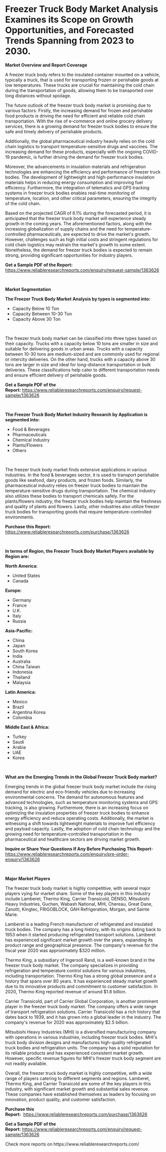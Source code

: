 <p><h1>Freezer Truck Body Market Analysis Examines its Scope on Growth Opportunities, and Forecasted Trends Spanning from 2023 to 2030.</h1></p><p><strong>Market Overview and Report Coverage</strong></p>
<p><p>A freezer truck body refers to the insulated container mounted on a vehicle, typically a truck, that is used for transporting frozen or perishable goods at low temperatures. These trucks are crucial for maintaining the cold chain during the transportation of goods, allowing them to be transported over long distances without spoilage.</p><p>The future outlook of the freezer truck body market is promising due to various factors. Firstly, the increasing demand for frozen and perishable food products is driving the need for efficient and reliable cold chain transportation. With the rise of e-commerce and online grocery delivery services, there is a growing demand for freezer truck bodies to ensure the safe and timely delivery of perishable products.</p><p>Additionally, the global pharmaceutical industry heavily relies on the cold chain logistics to transport temperature-sensitive drugs and vaccines. The increasing demand for these products, especially with the ongoing COVID-19 pandemic, is further driving the demand for freezer truck bodies.</p><p>Moreover, the advancements in insulation materials and refrigeration technologies are enhancing the efficiency and performance of freezer truck bodies. The development of lightweight and high-performance insulation materials helps in reducing energy consumption and improving fuel efficiency. Furthermore, the integration of telematics and GPS tracking systems in freezer truck bodies enables real-time monitoring of temperature, location, and other critical parameters, ensuring the integrity of the cold chain.</p><p>Based on the projected CAGR of 6.1% during the forecasted period, it is anticipated that the freezer truck body market will experience steady growth in the coming years. The aforementioned factors, along with the increasing globalization of supply chains and the need for temperature-controlled pharmaceuticals, are expected to drive the market's growth. However, challenges such as high initial costs and stringent regulations for cold chain logistics may restrain the market's growth to some extent. Nonetheless, the demand for freezer truck bodies is expected to remain strong, providing significant opportunities for industry players.</p></p>
<p><strong>Get a Sample PDF of the Report:</strong> <a href="https://www.reliableresearchreports.com/enquiry/request-sample/1363626">https://www.reliableresearchreports.com/enquiry/request-sample/1363626</a></p>
<p>&nbsp;</p>
<p><strong>Market Segmentation</strong></p>
<p><strong>The Freezer Truck Body Market Analysis by types is segmented into:</strong></p>
<p><ul><li>Capacity Below 10 Ton</li><li>Capacity Between 10-30 Ton</li><li>Capacity Above 30 Ton</li></ul></p>
<p>&nbsp;</p>
<p><p>The freezer truck body market can be classified into three types based on their capacity. Trucks with a capacity below 10 tons are smaller in size and suitable for delivering goods in urban areas. Trucks with a capacity between 10-30 tons are medium-sized and are commonly used for regional or intercity deliveries. On the other hand, trucks with a capacity above 30 tons are larger in size and ideal for long-distance transportation or bulk deliveries. These classifications help cater to different transportation needs and ensure efficient delivery of perishable goods.</p></p>
<p><strong>Get a Sample PDF of the Report:</strong>&nbsp;<a href="https://www.reliableresearchreports.com/enquiry/request-sample/1363626">https://www.reliableresearchreports.com/enquiry/request-sample/1363626</a></p>
<p>&nbsp;</p>
<p><strong>The Freezer Truck Body Market Industry Research by Application is segmented into:</strong></p>
<p><ul><li>Food & Beverages</li><li>Pharmaceuticals</li><li>Chemical Industry</li><li>Plants/Flowers</li><li>Others</li></ul></p>
<p>&nbsp;</p>
<p><p>The freezer truck body market finds extensive applications in various industries. In the food & beverages sector, it is used to transport perishable goods like seafood, dairy products, and frozen foods. Similarly, the pharmaceutical industry relies on freezer truck bodies to maintain the temperature-sensitive drugs during transportation. The chemical industry also utilizes these bodies to transport chemicals safely. For the plants/flowers industry, the freezer truck bodies help maintain the freshness and quality of plants and flowers. Lastly, other industries also utilize freezer truck bodies for transporting goods that require temperature-controlled environments.</p></p>
<p><strong>Purchase this Report:</strong>&nbsp; <a href="https://www.reliableresearchreports.com/purchase/1363626">https://www.reliableresearchreports.com/purchase/1363626</a></p>
<p>&nbsp;</p>
<p><strong>In terms of Region, the Freezer Truck Body Market Players available by Region are:</strong></p>
<p>
    <p> <strong> North America: </strong>
        <ul>
            <li>United States</li>
            <li>Canada</li>
        </ul>
        </p> 
    <p> <strong> Europe: </strong>
        <ul>
            <li>Germany</li>
            <li>France</li>
            <li>U.K.</li>
            <li>Italy</li>
            <li>Russia</li>
        </ul>
        </p> 
    <p> <strong> Asia-Pacific: </strong>
        <ul>
            <li>China</li>
            <li>Japan</li>
            <li>South Korea</li>
            <li>India</li>
            <li>Australia</li>
            <li>China Taiwan</li>
            <li>Indonesia</li>
            <li>Thailand</li>
            <li>Malaysia</li>
        </ul>
        </p> 
    <p> <strong> Latin America: </strong>
        <ul>
            <li>Mexico</li>
            <li>Brazil</li>
            <li>Argentina Korea</li>
            <li>Colombia</li>
        </ul>
        </p> 
    <p> <strong> Middle East & Africa: </strong>
        <ul>
            <li>Turkey</li>
            <li>Saudi</li>
            <li>Arabia</li>
            <li>UAE</li>
            <li>Korea</li>
        </ul>
    </p>
    </p>
<p>&nbsp;</p>
<p><strong>What are the Emerging Trends in the Global Freezer Truck Body market?</strong></p>
<p><p>Emerging trends in the global freezer truck body market include the rising demand for electric and eco-friendly vehicles due to increasing environmental concerns. The demand for autonomous features and advanced technologies, such as temperature monitoring systems and GPS tracking, is also growing. Furthermore, there is an increasing focus on optimizing the insulation properties of freezer truck bodies to enhance energy efficiency and reduce operating costs. Additionally, the market is witnessing a shift towards lightweight materials to improve fuel efficiency and payload capacity. Lastly, the adoption of cold chain technology and the growing need for temperature-controlled transportation in the pharmaceutical and healthcare sectors are driving market growth.</p></p>
<p><strong>Inquire or Share Your Questions If Any Before Purchasing This Report</strong>- <a href="https://www.reliableresearchreports.com/enquiry/pre-order-enquiry/1363626">https://www.reliableresearchreports.com/enquiry/pre-order-enquiry/1363626</a></p>
<p>&nbsp;</p>
<p><strong>Major Market Players</strong></p>
<p><p>The freezer truck body market is highly competitive, with several major players vying for market share. Some of the key players in this industry include Lamberet, Thermo King, Carrier Transicold, DENSO, Mitsubishi Heavy Industries, Guchen, Wabash National, MHI, Chereau, Great Dane, Zanotti, Kingtec, FRIGOBLOCK, GAH Refrigeration, Morgan, and Sainte Marie.</p><p>Lamberet is a leading French manufacturer of refrigerated and insulated truck bodies. The company has a long history, with its origins dating back to 1953 when it started producing refrigerated transport solutions. Lamberet has experienced significant market growth over the years, expanding its product range and geographical presence. The company's revenue for the fiscal year 2020 was approximately $320 million.</p><p>Thermo King, a subsidiary of Ingersoll Rand, is a well-known brand in the freezer truck body market. The company specializes in providing refrigeration and temperature control solutions for various industries, including transportation. Thermo King has a strong global presence and a history that spans over 80 years. It has experienced steady market growth due to its innovative products and commitment to customer satisfaction. In 2020, Thermo King reported revenue of around $1.8 billion.</p><p>Carrier Transicold, part of Carrier Global Corporation, is another prominent player in the freezer truck body market. The company offers a wide range of transport refrigeration solutions. Carrier Transicold has a rich history that dates back to 1939, and it has grown into a global leader in the industry. The company's revenue for 2020 was approximately $2.5 billion.</p><p>Mitsubishi Heavy Industries (MHI) is a diversified manufacturing company with operations in various industries, including freezer truck bodies. MHI's truck body division designs and manufactures high-quality refrigerated truck bodies and refrigeration units. The company has a solid reputation for its reliable products and has experienced consistent market growth. However, specific revenue figures for MHI's freezer truck body segment are not readily available.</p><p>Overall, the freezer truck body market is highly competitive, with a wide range of players catering to different segments and regions. Lamberet, Thermo King, and Carrier Transicold are some of the key players in this industry, with significant market growth and substantial sales revenue. These companies have established themselves as leaders by focusing on innovation, product quality, and customer satisfaction.</p></p>
<p><strong>Purchase this Report:</strong>&nbsp;&nbsp;<a href="https://www.reliableresearchreports.com/purchase/1363626">https://www.reliableresearchreports.com/purchase/1363626</a></p>
<p></p>
<p><strong>Get a Sample PDF of the Report:</strong>&nbsp;<a href="https://www.reliableresearchreports.com/enquiry/request-sample/1363626">https://www.reliableresearchreports.com/enquiry/request-sample/1363626</a></p>
<p>Check more reports on https://www.reliableresearchreports.com/</p>
